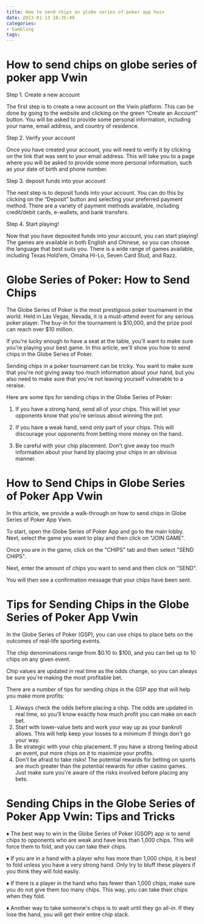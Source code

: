 ```yaml
---
title: How to send chips on globe series of poker app Vwin
date: 2023-01-13 18:35:49
categories:
- Gambling
tags:
---
```



#  How to send chips on globe series of poker app Vwin

Step 1. Create a new account

The first step is to create a new account on the Vwin platform. This can be done by going to the website and clicking on the green “Create an Account” button. You will be asked to provide some personal information, including your name, email address, and country of residence.

Step 2. Verify your account

Once you have created your account, you will need to verify it by clicking on the link that was sent to your email address. This will take you to a page where you will be asked to provide some more personal information, such as your date of birth and phone number.

Step 3. deposit funds into your account

The next step is to deposit funds into your account. You can do this by clicking on the “Deposit” button and selecting your preferred payment method. There are a variety of payment methods available, including credit/debit cards, e-wallets, and bank transfers.

Step 4. Start playing!

Now that you have deposited funds into your account, you can start playing! The games are available in both English and Chinese, so you can choose the language that best suits you. There is a wide range of games available, including Texas Hold’em, Omaha Hi-Lo, Seven Card Stud, and Razz.

#  Globe Series of Poker: How to Send Chips

The Globe Series of Poker is the most prestigious poker tournament in the world. Held in Las Vegas, Nevada, it is a must-attend event for any serious poker player. The buy-in for the tournament is $10,000, and the prize pool can reach over $10 million.

If you're lucky enough to have a seat at the table, you'll want to make sure you're playing your best game. In this article, we'll show you how to send chips in the Globe Series of Poker.

Sending chips in a poker tournament can be tricky. You want to make sure that you're not giving away too much information about your hand, but you also need to make sure that you're not leaving yourself vulnerable to a reraise.

Here are some tips for sending chips in the Globe Series of Poker:

1. If you have a strong hand, send all of your chips. This will let your opponents know that you're serious about winning the pot.

2. If you have a weak hand, send only part of your chips. This will discourage your opponents from betting more money on the hand.

3. Be careful with your chip placement. Don't give away too much information about your hand by placing your chips in an obvious manner.

#  How to Send Chips in Globe Series of Poker App Vwin

In this article, we provide a walk-through on how to send chips in Globe Series of Poker App Vwin.

To start, open the Globe Series of Poker App and go to the main lobby. Next, select the game you want to play and then click on "JOIN GAME".


Once you are in the game, click on the "CHIPS" tab and then select "SEND CHIPS".


Next, enter the amount of chips you want to send and then click on "SEND".


You will then see a confirmation message that your chips have been sent.

#  Tips for Sending Chips in the Globe Series of Poker App Vwin

In the Globe Series of Poker (GSP), you can use chips to place bets on the outcomes of real-life sporting events. 

The chip denominations range from $0.10 to $100, and you can bet up to 10 chips on any given event. 

Chip values are updated in real time as the odds change, so you can always be sure you're making the most profitable bet. 

There are a number of tips for sending chips in the GSP app that will help you make more profits: 

1. Always check the odds before placing a chip. The odds are updated in real time, so you'll know exactly how much profit you can make on each bet. 
2. Start with lower-value bets and work your way up as your bankroll allows. This will help keep your losses to a minimum if things don't go your way. 
3. Be strategic with your chip placement. If you have a strong feeling about an event, put more chips on it to maximize your profits. 
4. Don't be afraid to take risks! The potential rewards for betting on sports are much greater than the potential rewards for other casino games. Just make sure you're aware of the risks involved before placing any bets.

#  Sending Chips in the Globe Series of Poker App Vwin: Tips and Tricks

♦ The best way to win in the Globe Series of Poker (GSOP) app is to send chips to opponents who are weak and have less than 1,000 chips. This will force them to fold, and you can take their chips.

♦ If you are in a hand with a player who has more than 1,000 chips, it is best to fold unless you have a very strong hand. 
Only try to bluff these players if you think they will fold easily.

♦ If there is a player in the hand who has fewer than 1,000 chips, make sure you do not give them too many chips. This way, you can take their chips when they fold.

♦ Another way to take someone's chips is to wait until they go all-in. If they lose the hand, you will get their entire chip stack.